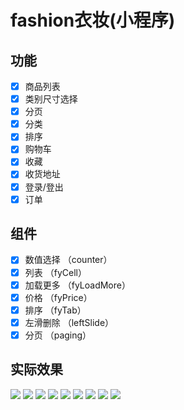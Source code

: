 # fashion衣妆(小程序)
## 功能
- [x] 商品列表
- [x] 类别尺寸选择
- [x] 分页
- [x] 分类
- [x] 排序
- [x] 购物车
- [x] 收藏
- [x] 收货地址
- [x] 登录/登出
- [x] 订单
## 组件 
- [x] 数值选择 （counter）
- [x] 列表 （fyCell）
- [x] 加载更多 （fyLoadMore）
- [x] 价格 （fyPrice）
- [x] 排序 （fyTab）
- [x] 左滑删除 （leftSlide）
- [x] 分页 （paging）
## 实际效果
![](http://fashion.zhangguangh.cn/wx09.jpg)
![](http://fashion.zhangguangh.cn/wx06.jpg)
![](http://fashion.zhangguangh.cn/wx07.jpg)
![](http://fashion.zhangguangh.cn/wx04.jpg)
![](http://fashion.zhangguangh.cn/wx10.jpg)
![](http://fashion.zhangguangh.cn/wx05.jpg)
![](http://fashion.zhangguangh.cn/wx01.jpg)
![](http://fashion.zhangguangh.cn/wx02.jpg)
![](http://fashion.zhangguangh.cn/wx03.jpg)
